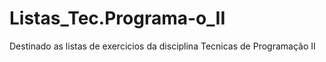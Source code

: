 # Listas_Tec.Programa-o_II
Destinado as listas de exercicios da disciplina Tecnicas de Programação II
